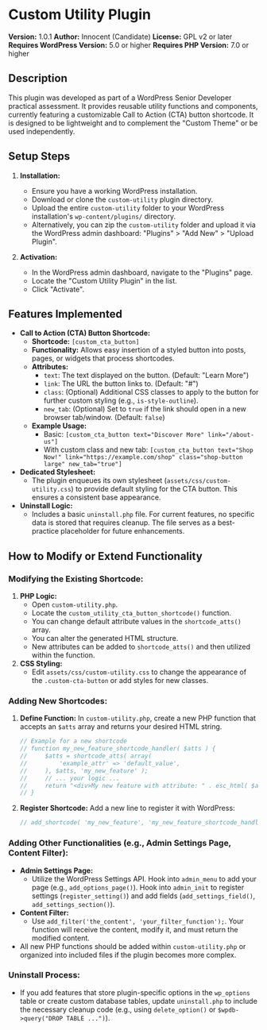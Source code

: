 # Custom Utility Plugin

**Version:** 1.0.1
**Author:** Innocent (Candidate)
**License:** GPL v2 or later
**Requires WordPress Version:** 5.0 or higher
**Requires PHP Version:** 7.0 or higher

## Description

This plugin was developed as part of a WordPress Senior Developer practical assessment. It provides reusable utility functions and components, currently featuring a customizable Call to Action (CTA) button shortcode. It is designed to be lightweight and to complement the "Custom Theme" or be used independently.

## Setup Steps

1.  **Installation:**
    * Ensure you have a working WordPress installation.
    * Download or clone the `custom-utility` plugin directory.
    * Upload the entire `custom-utility` folder to your WordPress installation's `wp-content/plugins/` directory.
    * Alternatively, you can zip the `custom-utility` folder and upload it via the WordPress admin dashboard: "Plugins" > "Add New" > "Upload Plugin".

2.  **Activation:**
    * In the WordPress admin dashboard, navigate to the "Plugins" page.
    * Locate the "Custom Utility Plugin" in the list.
    * Click "Activate".

## Features Implemented

* **Call to Action (CTA) Button Shortcode:**
    * **Shortcode:** `[custom_cta_button]`
    * **Functionality:** Allows easy insertion of a styled button into posts, pages, or widgets that process shortcodes.
    * **Attributes:**
        * `text`: The text displayed on the button. (Default: "Learn More")
        * `link`: The URL the button links to. (Default: "#")
        * `class`: (Optional) Additional CSS classes to apply to the button for further custom styling (e.g., `is-style-outline`).
        * `new_tab`: (Optional) Set to `true` if the link should open in a new browser tab/window. (Default: `false`)
    * **Example Usage:**
        * Basic: `[custom_cta_button text="Discover More" link="/about-us"]`
        * With custom class and new tab: `[custom_cta_button text="Shop Now!" link="https://example.com/shop" class="shop-button large" new_tab="true"]`
* **Dedicated Stylesheet:**
    * The plugin enqueues its own stylesheet (`assets/css/custom-utility.css`) to provide default styling for the CTA button. This ensures a consistent base appearance.
* **Uninstall Logic:**
    * Includes a basic `uninstall.php` file. For current features, no specific data is stored that requires cleanup. The file serves as a best-practice placeholder for future enhancements.

## How to Modify or Extend Functionality

### Modifying the Existing Shortcode:
1.  **PHP Logic:**
    * Open `custom-utility.php`.
    * Locate the `custom_utility_cta_button_shortcode()` function.
    * You can change default attribute values in the `shortcode_atts()` array.
    * You can alter the generated HTML structure.
    * New attributes can be added to `shortcode_atts()` and then utilized within the function.
2.  **CSS Styling:**
    * Edit `assets/css/custom-utility.css` to change the appearance of the `.custom-cta-button` or add styles for new classes.

### Adding New Shortcodes:
1.  **Define Function:** In `custom-utility.php`, create a new PHP function that accepts an `$atts` array and returns your desired HTML string.
    ```php
    // Example for a new shortcode
    // function my_new_feature_shortcode_handler( $atts ) {
    //     $atts = shortcode_atts( array(
    //         'example_attr' => 'default_value',
    //     ), $atts, 'my_new_feature' );
    //     // ... your logic ...
    //     return "<div>My new feature with attribute: " . esc_html( $atts['example_attr'] ) . "</div>";
    // }
    ```
2.  **Register Shortcode:** Add a new line to register it with WordPress:
    ```php
    // add_shortcode( 'my_new_feature', 'my_new_feature_shortcode_handler' );
    ```

### Adding Other Functionalities (e.g., Admin Settings Page, Content Filter):
* **Admin Settings Page:**
    * Utilize the WordPress Settings API. Hook into `admin_menu` to add your page (e.g., `add_options_page()`). Hook into `admin_init` to register settings (`register_setting()`) and add fields (`add_settings_field()`, `add_settings_section()`).
* **Content Filter:**
    * Use `add_filter('the_content', 'your_filter_function');`. Your function will receive the content, modify it, and must return the modified content.
* All new PHP functions should be added within `custom-utility.php` or organized into included files if the plugin becomes more complex.

### Uninstall Process:
* If you add features that store plugin-specific options in the `wp_options` table or create custom database tables, update `uninstall.php` to include the necessary cleanup code (e.g., using `delete_option()` or `$wpdb->query("DROP TABLE ...")`).

